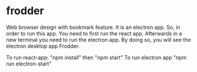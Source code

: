 # frodder
Web browser design with bookmark feature.
It is an electron app. So, in order to run this app. You need to first run the react app. Afterwards in a new terminal you need to run the electron app. By doing so, you will see the electron desktop app Frodder.

To run react-app: "npm install" then "npm start"
To run electron app "npm run electron-start"
